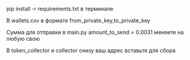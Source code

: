 pip install -r requirements.txt в терминале


В wallets.cxv в формате
from_private_key,to_private_key


Сумма для отправки в main.py amount_to_send = 0.0031 меняете на любую свою


В token_collector и collector снизу ваш адрес вставьте для сбора

